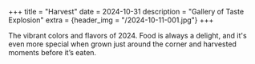 +++
title = "Harvest"
date = 2024-10-31
description = "Gallery of Taste Explosion"
extra = {header_img = "/2024-10-11-001.jpg"}
+++

The vibrant colors and flavors of 2024. Food is always a delight, and it's even more special when grown just around the corner and harvested moments before it’s eaten.

<div class="gallery">
    <a href="/2024-10-11-001.jpg" data-ngthumb="/2024-10-11-001.jpg"></a> 
    <a href="/2024-10-11-002.jpg" data-ngthumb="/2024-10-11-002.jpg"></a> 
    <a href="/2024-10-11-007.jpg" data-ngthumb="/2024-10-11-007.jpg"></a> 
    <a href="/2024-10-11-004.jpg" data-ngthumb="/2024-10-11-004.jpg"></a> 
    <a href="/2024-10-11-005.jpg" data-ngthumb="/2024-10-11-005.jpg"></a>
    <a href="/2024-10-30-001.jpg" data-ngthumb="/2024-10-30-001.jpg"></a> 
    <a href="/2024-10-11-006.jpg" data-ngthumb="/2024-10-11-006.jpg"></a> 
    <a href="/2024-10-11-003.jpg" data-ngthumb="/2024-10-11-003.jpg"></a> 
</div>






